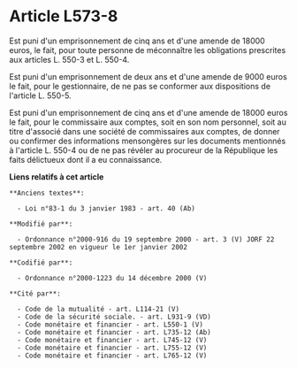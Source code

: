 # Article L573-8

Est puni d'un emprisonnement de cinq ans et d'une amende de 18000 euros, le fait, pour toute personne de méconnaître les
obligations prescrites aux articles L. 550-3 et L. 550-4.

Est puni d'un emprisonnement de deux ans et d'une amende de 9000 euros le fait, pour le gestionnaire, de ne pas se conformer
aux dispositions de l'article L. 550-5.

Est puni d'un emprisonnement de cinq ans et d'une amende de 18000 euros le fait, pour le commissaire aux comptes, soit en son
nom personnel, soit au titre d'associé dans une société de commissaires aux comptes, de donner ou confirmer des informations
mensongères sur les documents mentionnés à l'article L. 550-4 ou de ne pas révéler au procureur de la République les faits
délictueux dont il a eu connaissance.

**Liens relatifs à cet article**

	**Anciens textes**:

	  - Loi n°83-1 du 3 janvier 1983 - art. 40 (Ab)

	**Modifié par**:

	  - Ordonnance n°2000-916 du 19 septembre 2000 - art. 3 (V) JORF 22 septembre 2002 en vigueur le 1er janvier 2002

	**Codifié par**:

	  - Ordonnance n°2000-1223 du 14 décembre 2000 (V)

	**Cité par**:

	  - Code de la mutualité - art. L114-21 (V)
	  - Code de la sécurité sociale. - art. L931-9 (VD)
	  - Code monétaire et financier - art. L550-1 (V)
	  - Code monétaire et financier - art. L735-12 (Ab)
	  - Code monétaire et financier - art. L745-12 (V)
	  - Code monétaire et financier - art. L755-12 (V)
	  - Code monétaire et financier - art. L765-12 (V)
